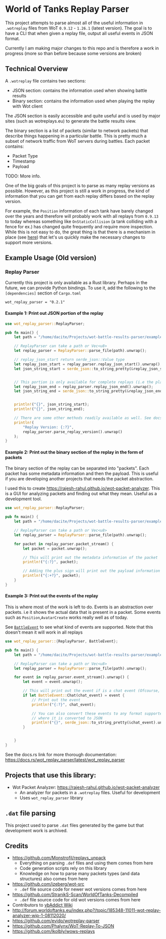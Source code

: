# World of Tanks Replay Parser

This project attempts to parse almost all of the useful information in `.wotreplay` files from WoT `0.9.12` - `1.26.1` (latest version). The goal is to have a CLI that when given a replay file, output all useful events in JSON format.

Currently I am making major changes to this repo and is therefore a work in progress (more so than before because some versions are broken)

## Technical Overview
A `.wotreplay` file contains two sections:
   - JSON section: contains the information used when showing battle results
   - Binary section: contains the information used when playing the replay with Wot client

The JSON section is easily accessible and quite useful and is used by major sites (such as wotreplays.eu) to generate
the battle results view. 

The binary section is a list of packets (similar to network packets) that describe things happening
in a particular battle. This is pretty much a subset of network traffic from WoT servers during battles. Each packet contains:
- Packet Type
- Timestamp
- Payload

TODO: More info.

One of the big goals of this project is to parse as many replay versions as possible. However, as this 
project is still a work in progress, the kind of information that you can get from each replay differs
based on the replay version. 

For example, the `Position` information of each tank have barely changed over
the years and therefore will probably work with all replays from `0.9.13` to today whereas something like `OnStaticCollision` (a tank colliding with a fence for ex.) has changed quite frequently and require more inspection. While this is not easy to do,
the great thing is that there is a mechanism in place (see [here](https://github.com/rajesh-rahul/wot-battle-results-parser/blob/main/replay_parser/src/packet_parser/events/entity_method/vehicle_methods.rs)) that let's us quickly make the necessary changes to support more versions.



## Example Usage (Old version)
### Replay Parser
Currently this project is only available as a Rust library. Perhaps in the future, we can provide Python bindings. To use it, add the following to the `[dependencies]` section of `Cargo.toml`
```
wot_replay_parser = "0.2.1"
```

#### Example 1: Print out JSON portion of the replay
```rust
use wot_replay_parser::ReplayParser;

pub fn main() {
    let path = "/home/dacite/Projects/wot-battle-results-parser/examples/example.wotreplay";

    // ReplayParser can take a path or Vec<u8> 
    let replay_parser = ReplayParser::parse_file(path).unwrap();

    // replay_json_start return serde_json::Value type
    let replay_json_start = replay_parser.replay_json_start().unwrap();
    let json_string_start = serde_json::to_string_pretty(&replay_json_start).unwrap();


    // This portion is only available for complete replays (i.e the player watched the battle to the end)
    let replay_json_end = replay_parser.replay_json_end().unwrap();
    let json_string_end = serde_json::to_string_pretty(&replay_json_end).unwrap();


    println!("{}", json_string_start);
    println!("{}", json_string_end);

    // There are some other methods readily available as well. See docs.rs page for information
    println!(
        "Replay Version: {:?}",
        replay_parser.parse_replay_version().unwrap()
    );
}
```
#### Example 2: Print out the binary section of the replay in the form of packets
The binary section of the replay can be separated into "packets". Each packet has some metadata information
and then the payload. This is useful if you are developing another projects that needs the packet abstraction.

I used this to create https://rajesh-rahul.github.io/wot-packet-analyzer. This is a GUI for analyzing packets and finding 
out what they mean. Useful as a development tool. 

```rust
use wot_replay_parser::ReplayParser;

pub fn main() {
    let path = "/home/dacite/Projects/wot-battle-results-parser/examples/example.wotreplay";

    // ReplayParser can take a path or Vec<u8> 
    let replay_parser = ReplayParser::parse_file(path).unwrap();

    for packet in replay_parser.packet_stream() {
        let packet = packet.unwrap();

        // This will print out the metadata information of the packet
        println!("{:?}", packet);

        // Adding the plus sign will print out the payload information
        println!("{:+?}", packet);
    }
}
```

#### Example 3: Print out the events of the replay
This is where most of the work is left to do. Events is an abstraction over packets. i.e it shows the actual
data that is present in a packet. Some events such as `Position`,`AvatarCreate` works really well as of today.

See [`BattleEvent`](https://docs.rs/wot_replay_parser/latest/wot_replay_parser/enum.BattleEvent.html) to see what kind 
of events are supported. Note that this doesn't mean it will work in all replays
```rust
use wot_replay_parser::{ReplayParser, BattleEvent};

pub fn main() {
    let path = "/home/dacite/Projects/wot-battle-results-parser/examples/example.wotreplay";

    // ReplayParser can take a path or Vec<u8> 
    let replay_parser = ReplayParser::parse_file(path).unwrap();

    for event in replay_parser.event_stream().unwrap() {
        let event = event.unwrap();

        // This will print out the event if is a chat event (Ofcourse, you can print out all event types if needed)
        if let BattleEvent::Chat(chat_event) = event {
            // Print out the event
            println!("{:?}", chat_event);

            // You can also convert these events to any format supported by serde . Here is an example
            // where it is converted to JSON
            println!("{}", serde_json::to_string_pretty(&chat_event).unwrap());
        }


    }
}

```

See the docs.rs link for more thorough documentation: https://docs.rs/wot_replay_parser/latest/wot_replay_parser
## Projects that use this library:
- Wot Packet Analyzer: https://rajesh-rahul.github.io/wot-packet-analyzer
   - An analyzer for packets in a `.wotreplay` files. Useful for development
   - Uses `wot_replay_parser` library
   
## `.dat` file parsing
This project used to parse `.dat` files generated by the game but that development work is archived.

## Credits
 - https://github.com/Monstrofil/replays_unpack
    - Everything on parsing `.def` files and using them comes from here
    - Code generation scripts rely on this library
    - Knowledge on how to parse many packets types (and data structures) also comes from here
 - https://github.com/izeberg/wot-src
    - `.def` file source code for newer wot versions comes from here
 - https://github.com/StranikS-Scan/WorldOfTanks-Decompiled
    - `.def` file source code for old wot versions comes from here
 - Contributors to [vbAddict Wiki](https://web.archive.org/web/20180407110623/http://wiki.vbaddict.net/pages/WoT_Developer_Wiki)
 - http://forum.worldoftanks.eu/index.php?/topic/185348-11011-wot-replay-analyzer-wip-1-08112020/
 - https://github.com/evido/wotreplay-parser
 - https://github.com/Phalynx/WoT-Replay-To-JSON
 - https://github.com/lkolbly/wows-replays
